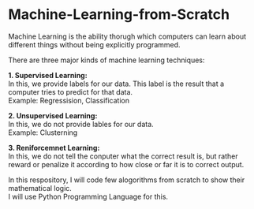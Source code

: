 # Machine-Learning-from-Scratch
Machine Learning is the ability thorugh which computers can learn about different things without being explicitly programmed.

There are three major kinds of machine learning techniques:

<b> 1. Supervised Learning: </b> <br>
In this, we provide labels for our data. This label is the result that a computer tries to predict for that data. <br>
Example: Regressision, Classification

<b> 2. Unsupervised Learning: </b> <br>
In this, we do not provide lables for our data. <br>
Example: Clusterning

<b> 3. Reniforcemnet Learning: </b> <br>
In this, we do not tell the conputer what the correct result is, but rather reward or penalize it according to how close or far it is to correct output. <br>


In this respository, I will code few alogorithms from scratch to show their mathematical logic. <br>
I will use Python Programming Language for this.
